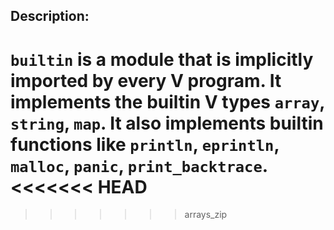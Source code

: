 ## Description:

`builtin` is a module that is implicitly imported by every V program.
It implements the builtin V types `array`, `string`, `map`.
It also implements builtin functions like `println`, `eprintln`, `malloc`,
`panic`, `print_backtrace`.
<<<<<<< HEAD
=======

>>>>>>> arrays_zip
